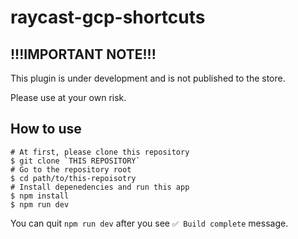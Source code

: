 # raycast-gcp-shortcuts

## !!!IMPORTANT NOTE!!!
This plugin is under development and is not published to the store.

Please use at your own risk.

## How to use
```
# At first, please clone this repository
$ git clone `THIS REPOSITORY` 
# Go to the repository root
$ cd path/to/this-repoisotry
# Install depenedencies and run this app
$ npm install
$ npm run dev
```

You can quit `npm run dev` after you see `✅ Build complete` message.
